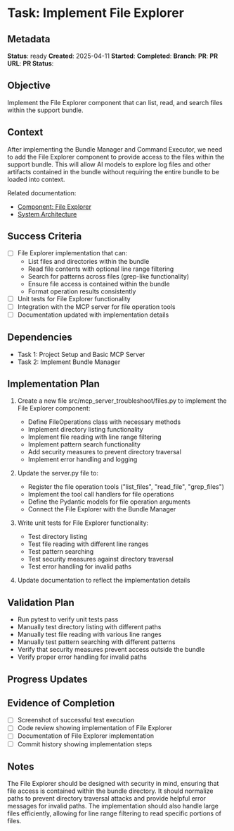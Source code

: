 # Task: Implement File Explorer

## Metadata
**Status**: ready
**Created**: 2025-04-11
**Started**: 
**Completed**: 
**Branch**: 
**PR**: 
**PR URL**: 
**PR Status**: 

## Objective
Implement the File Explorer component that can list, read, and search files within the support bundle.

## Context
After implementing the Bundle Manager and Command Executor, we need to add the File Explorer component to provide access to the files within the support bundle. This will allow AI models to explore log files and other artifacts contained in the bundle without requiring the entire bundle to be loaded into context.

Related documentation:
- [Component: File Explorer](/docs/components/file-explorer.md)
- [System Architecture](/docs/architecture.md)

## Success Criteria
- [ ] File Explorer implementation that can:
  - List files and directories within the bundle
  - Read file contents with optional line range filtering
  - Search for patterns across files (grep-like functionality)
  - Ensure file access is contained within the bundle
  - Format operation results consistently
- [ ] Unit tests for File Explorer functionality
- [ ] Integration with the MCP server for file operation tools
- [ ] Documentation updated with implementation details

## Dependencies
- Task 1: Project Setup and Basic MCP Server
- Task 2: Implement Bundle Manager

## Implementation Plan

1. Create a new file src/mcp_server_troubleshoot/files.py to implement the File Explorer component:
   - Define FileOperations class with necessary methods
   - Implement directory listing functionality
   - Implement file reading with line range filtering
   - Implement pattern search functionality
   - Add security measures to prevent directory traversal
   - Implement error handling and logging

2. Update the server.py file to:
   - Register the file operation tools ("list_files", "read_file", "grep_files")
   - Implement the tool call handlers for file operations
   - Define the Pydantic models for file operation arguments
   - Connect the File Explorer with the Bundle Manager

3. Write unit tests for File Explorer functionality:
   - Test directory listing
   - Test file reading with different line ranges
   - Test pattern searching
   - Test security measures against directory traversal
   - Test error handling for invalid paths

4. Update documentation to reflect the implementation details

## Validation Plan
- Run pytest to verify unit tests pass
- Manually test directory listing with different paths
- Manually test file reading with various line ranges
- Manually test pattern searching with different patterns
- Verify that security measures prevent access outside the bundle
- Verify proper error handling for invalid paths

## Progress Updates

## Evidence of Completion
- [ ] Screenshot of successful test execution
- [ ] Code review showing implementation of File Explorer
- [ ] Documentation of File Explorer implementation
- [ ] Commit history showing implementation steps

## Notes
The File Explorer should be designed with security in mind, ensuring that file access is contained within the bundle directory. It should normalize paths to prevent directory traversal attacks and provide helpful error messages for invalid paths. The implementation should also handle large files efficiently, allowing for line range filtering to read specific portions of files.
